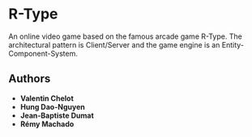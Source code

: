 # R-Type                                                                                                 

An online video game based on the famous arcade game R-Type.
The architectural pattern is Client/Server and the game engine is an Entity-Component-System.

## Authors                                                                                             

* **Valentin Chelot**
* **Hung Dao-Nguyen**
* **Jean-Baptiste Dumat**
* **Rémy Machado**                                                                            
                                                                                      
                                                                                                        
                                                                                                        
                          
